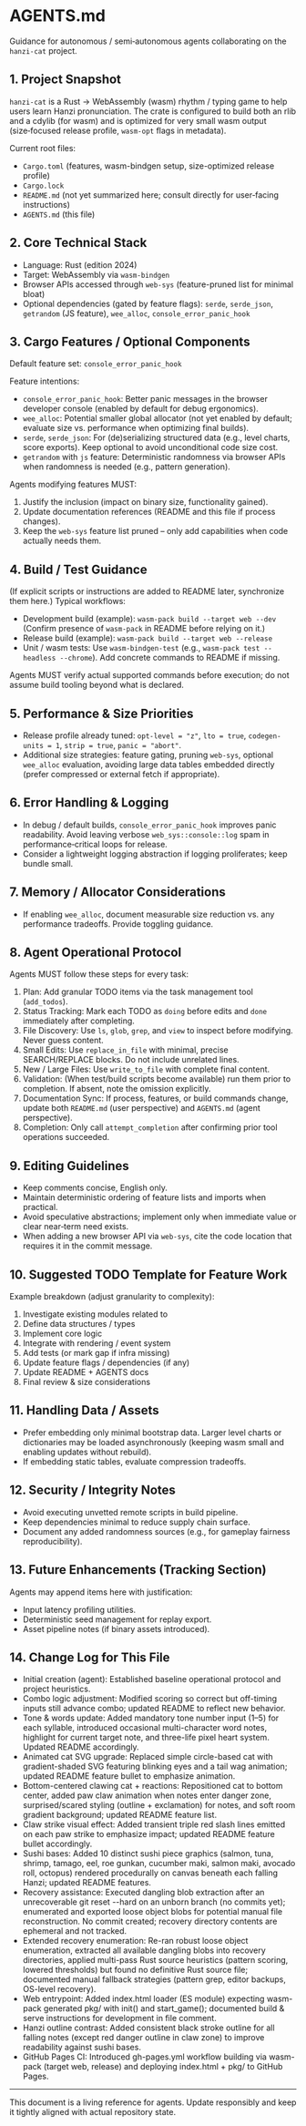 # AGENTS.md

Guidance for autonomous / semi‑autonomous agents collaborating on the `hanzi-cat` project.

## 1. Project Snapshot
`hanzi-cat` is a Rust → WebAssembly (wasm) rhythm / typing game to help users learn Hanzi pronunciation. The crate is configured to build both an rlib and a cdylib (for wasm) and is optimized for very small wasm output (size‑focused release profile, `wasm-opt` flags in metadata).

Current root files:
- `Cargo.toml` (features, wasm-bindgen setup, size-optimized release profile)
- `Cargo.lock`
- `README.md` (not yet summarized here; consult directly for user‑facing instructions)
- `AGENTS.md` (this file)

## 2. Core Technical Stack
- Language: Rust (edition 2024)
- Target: WebAssembly via `wasm-bindgen`
- Browser APIs accessed through `web-sys` (feature-pruned list for minimal bloat)
- Optional dependencies (gated by feature flags): `serde`, `serde_json`, `getrandom` (JS feature), `wee_alloc`, `console_error_panic_hook`

## 3. Cargo Features / Optional Components
Default feature set: `console_error_panic_hook`

Feature intentions:
- `console_error_panic_hook`: Better panic messages in the browser developer console (enabled by default for debug ergonomics).
- `wee_alloc`: Potential smaller global allocator (not yet enabled by default; evaluate size vs. performance when optimizing final builds).
- `serde`, `serde_json`: For (de)serializing structured data (e.g., level charts, score exports). Keep optional to avoid unconditional code size cost.
- `getrandom` with `js` feature: Deterministic randomness via browser APIs when randomness is needed (e.g., pattern generation).

Agents modifying features MUST:
1. Justify the inclusion (impact on binary size, functionality gained).
2. Update documentation references (README and this file if process changes).
3. Keep the `web-sys` feature list pruned – only add capabilities when code actually needs them.

## 4. Build / Test Guidance
(If explicit scripts or instructions are added to README later, synchronize them here.) Typical workflows:
- Development build (example): `wasm-pack build --target web --dev` (Confirm presence of `wasm-pack` in README before relying on it.)
- Release build (example): `wasm-pack build --target web --release`
- Unit / wasm tests: Use `wasm-bindgen-test` (e.g., `wasm-pack test --headless --chrome`). Add concrete commands to README if missing.

Agents MUST verify actual supported commands before execution; do not assume build tooling beyond what is declared.

## 5. Performance & Size Priorities
- Release profile already tuned: `opt-level = "z"`, `lto = true`, `codegen-units = 1`, `strip = true`, `panic = "abort"`.
- Additional size strategies: feature gating, pruning `web-sys`, optional `wee_alloc` evaluation, avoiding large data tables embedded directly (prefer compressed or external fetch if appropriate).

## 6. Error Handling & Logging
- In debug / default builds, `console_error_panic_hook` improves panic readability. Avoid leaving verbose `web_sys::console::log` spam in performance‑critical loops for release.
- Consider a lightweight logging abstraction if logging proliferates; keep bundle small.

## 7. Memory / Allocator Considerations
- If enabling `wee_alloc`, document measurable size reduction vs. any performance tradeoffs. Provide toggling guidance.

## 8. Agent Operational Protocol
Agents MUST follow these steps for every task:
1. Plan: Add granular TODO items via the task management tool (`add_todos`).
2. Status Tracking: Mark each TODO as `doing` before edits and `done` immediately after completing.
3. File Discovery: Use `ls`, `glob`, `grep`, and `view` to inspect before modifying. Never guess content.
4. Small Edits: Use `replace_in_file` with minimal, precise SEARCH/REPLACE blocks. Do not include unrelated lines.
5. New / Large Files: Use `write_to_file` with complete final content.
6. Validation: (When test/build scripts become available) run them prior to completion. If absent, note the omission explicitly.
7. Documentation Sync: If process, features, or build commands change, update both `README.md` (user perspective) and `AGENTS.md` (agent perspective).
8. Completion: Only call `attempt_completion` after confirming prior tool operations succeeded.

## 9. Editing Guidelines
- Keep comments concise, English only.
- Maintain deterministic ordering of feature lists and imports when practical.
- Avoid speculative abstractions; implement only when immediate value or clear near‑term need exists.
- When adding a new browser API via `web-sys`, cite the code location that requires it in the commit message.

## 10. Suggested TODO Template for Feature Work
Example breakdown (adjust granularity to complexity):
1. Investigate existing modules related to <feature>
2. Define data structures / types
3. Implement core logic
4. Integrate with rendering / event system
5. Add tests (or mark gap if infra missing)
6. Update feature flags / dependencies (if any)
7. Update README + AGENTS docs
8. Final review & size considerations

## 11. Handling Data / Assets
- Prefer embedding only minimal bootstrap data. Larger level charts or dictionaries may be loaded asynchronously (keeping wasm small and enabling updates without rebuild).
- If embedding static tables, evaluate compression tradeoffs.

## 12. Security / Integrity Notes
- Avoid executing unvetted remote scripts in build pipeline.
- Keep dependencies minimal to reduce supply chain surface.
- Document any added randomness sources (e.g., for gameplay fairness reproducibility).

## 13. Future Enhancements (Tracking Section)
Agents may append items here with justification:
- Input latency profiling utilities.
- Deterministic seed management for replay export.
- Asset pipeline notes (if binary assets introduced).

## 14. Change Log for This File
- Initial creation (agent): Established baseline operational protocol and project heuristics.
- Combo logic adjustment: Modified scoring so correct but off-timing inputs still advance combo; updated README to reflect new behavior.
- Tone & words update: Added mandatory tone number input (1–5) for each syllable, introduced occasional multi-character word notes, highlight for current target note, and three-life pixel heart system. Updated README accordingly.
- Animated cat SVG upgrade: Replaced simple circle-based cat with gradient-shaded SVG featuring blinking eyes and a tail wag animation; updated README feature bullet to emphasize animation.
- Bottom-centered clawing cat + reactions: Repositioned cat to bottom center, added paw claw animation when notes enter danger zone, surprised/scared styling (outline + exclamation) for notes, and soft room gradient background; updated README feature list.
- Claw strike visual effect: Added transient triple red slash lines emitted on each paw strike to emphasize impact; updated README feature bullet accordingly.
- Sushi bases: Added 10 distinct sushi piece graphics (salmon, tuna, shrimp, tamago, eel, roe gunkan, cucumber maki, salmon maki, avocado roll, octopus) rendered procedurally on canvas beneath each falling Hanzi; updated README features.
- Recovery assistance: Executed dangling blob extraction after an unrecoverable git reset --hard on an unborn branch (no commits yet); enumerated and exported loose object blobs for potential manual file reconstruction. No commit created; recovery directory contents are ephemeral and not tracked.
- Extended recovery enumeration: Re-ran robust loose object enumeration, extracted all available dangling blobs into recovery directories, applied multi-pass Rust source heuristics (pattern scoring, lowered thresholds) but found no definitive Rust source file; documented manual fallback strategies (pattern grep, editor backups, OS-level recovery).
- Web entrypoint: Added index.html loader (ES module) expecting wasm-pack generated pkg/ with init() and start_game(); documented build & serve instructions for development in file comment.
- Hanzi outline contrast: Added consistent black stroke outline for all falling notes (except red danger outline in claw zone) to improve readability against sushi bases.
- GitHub Pages CI: Introduced gh-pages.yml workflow building via wasm-pack (target web, release) and deploying index.html + pkg/ to GitHub Pages.

---
This document is a living reference for agents. Update responsibly and keep it tightly aligned with actual repository state.

